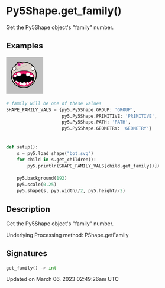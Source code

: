 # Py5Shape.get_family()

Get the Py5Shape object's "family" number.

## Examples

<div class="example-table">

<div class="example-row"><div class="example-cell-image">

![example picture for get_family()](/images/reference/Py5Shape_get_family_0.png)

</div><div class="example-cell-code">

```python
# family will be one of these values
SHAPE_FAMILY_VALS = {py5.Py5Shape.GROUP: 'GROUP',
                     py5.Py5Shape.PRIMITIVE: 'PRIMITIVE',
                     py5.Py5Shape.PATH: 'PATH',
                     py5.Py5Shape.GEOMETRY: 'GEOMETRY'}


def setup():
    s = py5.load_shape("bot.svg")
    for child in s.get_children():
        py5.println(SHAPE_FAMILY_VALS[child.get_family()])

    py5.background(192)
    py5.scale(0.25)
    py5.shape(s, py5.width//2, py5.height//2)
```

</div></div>

</div>

## Description

Get the Py5Shape object's "family" number.

Underlying Processing method: PShape.getFamily

## Signatures

```python
get_family() -> int
```

Updated on March 06, 2023 02:49:26am UTC

